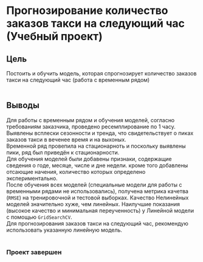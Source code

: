 # Прогнозирование количество заказов такси на следующий час (Учебный проект)
## Цель
Постоить и обучить модель, которая спрогнозирует количество заказов такси на следующий час (работа с временным рядом)<br>
<br>
## Выводы
Для работы с временным рядом и обучения моделей, согласно требованиям заказчика, проведено ресемплирование по 1 часу. Выявлены всплески сезонности и тренда, что свидетельствует о пиках заказов такси в веченее время и на выхоных.<br>
Временной ряд провепила на стационарноть и поскольку выявлены пики, ряд был приведён к стационарности.<br>
Для обучения моделей были добавены признаки, содержащие сведения о годе, месяце, числе и дне недели. кроме того добавлены отсающие начения, количество которых определено экспериментально.<br>
После обучения всех моделей (специальные модели для работы с временными рядами не использовались), получена метрика качетва (`RMSE`) на тренировочной и тестовой выборках. Качество Нелинейных моделей значительно хуже, чем линейных. Наилучшие показания (высокое качество и минимальная переученность) у Линейной модели с помощью `GridSearchCV`.<br>
Для прогнозирования заказов такси на следующий час, рекомендую использовать указанную линейную модель.<br>
<br>
### Проект завершен

